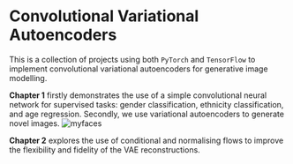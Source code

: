 # Convolutional Variational Autoencoders

This is a collection of projects using both `PyTorch` and `TensorFlow` to implement convolutional variational autoencoders for generative image modelling.

**Chapter 1** firstly demonstrates the use of a simple convolutional neural network for supervised tasks: gender classification, ethnicity classification, and age regression. Secondly, we use variational autoencoders to generate novel images.
![myfaces](https://user-images.githubusercontent.com/79708390/229932467-587beba8-9e70-40dc-a48f-2f1135778927.png)

**Chapter 2** explores the use of conditional and normalising flows to improve the flexibility and fidelity of the VAE reconstructions.
